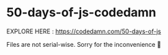 # 50-days-of-js-codedamn

EXPLORE HERE : https://codedamn.com/50-days-of-js

Files are not serial-wise. Sorry for the inconvenience 🙂
